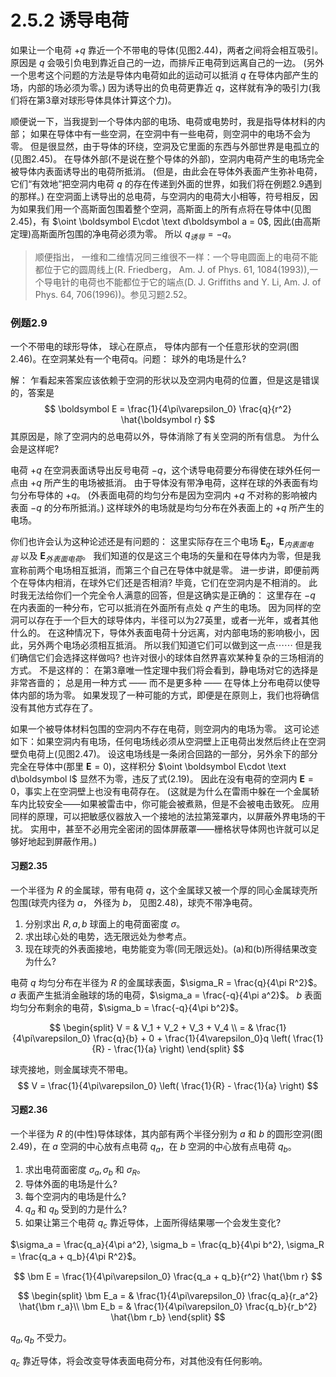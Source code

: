 # 2.5.2 诱导电荷

如果让一个电荷 $+q$ 靠近一个不带电的导体(见图2.44)，两者之间将会相互吸引。
原因是 $q$ 会吸引负电到靠近自己的一边，而排斥正电荷到远离自己的一边。
(另外一个思考这个问题的方法是导体内电荷如此的运动可以抵消 $q$ 在导体内部产生的场，内部的场必须为零。)
因为诱导出的负电荷更靠近 $q$，这样就有净的吸引力(我们将在第3章对球形导体具体计算这个力)。

顺便说一下，当我提到一个导体内部的电场、电荷或电势时，我是指导体材料的内部；
如果在导体中有一些空洞，在空洞中有一些电荷，则空洞中的电场不会为零。
但是很显然，由于导体的环绕，空洞及它里面的东西与外部世界是电孤立的(见图2.45)。
在导体外部(不是说在整个导体的外部)，空洞内电荷产生的电场完全被导体内表面诱导出的电荷所抵消。
(但是，由此会在导体外表面产生弥补电荷，它们“有效地”把空洞内电荷 $q$ 的存在传递到外面的世界，如我们将在例题2.9遇到的那样。)
在空洞面上诱导出的总电荷，与空洞内的电荷大小相等，符号相反，因为如果我们用一个高斯面包围着整个空洞，高斯面上的所有点将在导体中(见图2.45)，有 $\oint \boldsymbol E\cdot \text d\boldsymbol a = 0$, 因此(由高斯定理)高斯面所包围的净电荷必须为零。
所以 $q_{诱导} = -q$。

> 顺便指出， 一维和二维情况同三维很不一样：一个导电圆面上的电荷不能都位于它的圆周线上(R. Friedberg， Am. J. of Phys. 61, 1084(1993)),一个导电针的电荷也不能都位于它的端点(D. J. Griffiths and Y. Li, Am. J. of Phys. 64, 706(1996))。参见习题2.52。


### 例题2.9

一个不带电的球形导体， 球心在原点， 导体内部有一个任意形状的空洞(图2.46)。在空洞某处有一个电荷q。问题： 球外的电场是什么?

解：
乍看起来答案应该依赖于空洞的形状以及空洞内电荷的位置，但是这是错误的，答案是
$$
  \boldsymbol E = \frac{1}{4\pi\varepsilon_0} \frac{q}{r^2} \hat{\boldsymbol r}
$$
其原因是，除了空洞内的总电荷以外，导体消除了有关空洞的所有信息。
为什么会是这样呢?

电荷 $+q$ 在空洞表面诱导出反号电荷 $-q$，这个诱导电荷要分布得使在球外任何一点由 $+q$ 所产生的电场被抵消。
由于导体没有带净电荷，这样在球的外表面有均匀分布导体的 $+q$。
(外表面电荷的均匀分布是因为空洞内 $+q$ 不对称的影响被内表面 $-q$ 的分布所抵消。)
这样球外的电场就是均匀分布在外表面上的 $+q$ 所产生的电场。

你们也许会认为这种论述还是有问题的：
这里实际存在三个电场 $\boldsymbol E_q$，$\boldsymbol E_{内表面电荷}$ 以及 $\boldsymbol E_{外表面电荷}$。
我们知道的仅是这三个电场的矢量和在导体内为零，但是我宣称前两个电场相互抵消，而第三个自己在导体中就是零。
进一步讲，即便前两个在导体内相消，在球外它们还是否相消?
毕竟，它们在空洞内是不相消的。
此时我无法给你们一个完全令人满意的回答，但是这确实是正确的：
这里存在 $-q$ 在内表面的一种分布，它可以抵消在外面所有点处 $q$ 产生的电场。
因为同样的空洞可以存在于一个巨大的球导体内，半径可以为27英里，或者一光年，或者其他什么的。
在这种情况下，导体外表面电荷十分远离，对内部电场的影响极小，因此，另外两个电场必须相互抵消。
所以我们知道它们可以做到这一点⋯⋯
但是我们确信它们会选择这样做吗?
也许对很小的球体自然界喜欢某种复杂的三场相消的方式。
不是这样的：
在第3章唯一性定理中我们将会看到，静电场对它的选择是非常吝啬的；
总是用一种方式 —— 而不是更多种 —— 在导体上分布电荷以使导体内部的场为零。
如果发现了一种可能的方式，即便是在原则上，我们也将确信没有其他方式存在了。

如果一个被导体材料包围的空洞内不存在电荷，则空洞内的电场为零。
这可论述如下：如果空洞内有电场，任何电场线必须从空洞壁上正电荷出发然后终止在空洞壁负电荷上(见图2.47)。
设这电场线是一条闭合回路的一部分，另外余下的部分完全在导体中(那里 $\boldsymbol E =0$)，这样积分 $\oint \boldsymbol E\cdot \text d\boldsymbol l$ 显然不为零，违反了式(2.19)。
因此在没有电荷的空洞内 $\boldsymbol E=0$，事实上在空洞壁上也没有电荷存在。
(这就是为什么在雷雨中躲在一个金属轿车内比较安全——如果被雷击中，你可能会被煮熟，但是不会被电击致死。
应用同样的原理，可以把敏感仪器放入一个接地的法拉第笼罩内，以屏蔽外界电场的干扰。
实用中，甚至不必用完全密闭的固体屏蔽罩——栅格状导体网也许就可以足够好地起到屏蔽作用。)

#### 习题2.35

一个半径为 $R$ 的金属球，带有电荷 $q$，这个金属球又被一个厚的同心金属球壳所包围(球壳内径为 $a$， 外径为 $b$， 见图2.48)，球壳不带净电荷。
1) 分别求出 $R, a, b$ 球面上的电荷面密度 $\sigma$。
2) 求出球心处的电势，选无限远处为参考点。
3) 现在球壳的外表面接地，电势能变为零(同无限远处)。(a)和(b)所得结果改变为什么?

电荷 $q$ 均匀分布在半径为 $R$ 的金属球表面，$\sigma_R = \frac{q}{4\pi R^2}$。
$a$ 表面产生抵消金融球的场的电荷，$\sigma_a = \frac{-q}{4\pi a^2}$。
$b$ 表面均匀分布剩余的电荷，$\sigma_b = \frac{-q}{4\pi b^2}$。

$$
\begin{split}
  V
  = & V_1 + V_2 + V_3 + V_4 \\
  = & \frac{1}{4\pi\varepsilon_0} \frac{q}{b} + 0 + \frac{1}{4\varepsilon_0}q \left( \frac{1}{R} - \frac{1}{a} \right) 
\end{split}
$$

球壳接地，则金属球壳不带电。
$$
  V = \frac{1}{4\pi\varepsilon_0} \left( \frac{1}{R} - \frac{1}{a} \right) 
$$

#### 习题2.36

一个半径为 $R$ 的(中性)导体球体，其内部有两个半径分别为 $a$ 和 $b$ 的圆形空洞(图2.49)，在 $a$ 空洞的中心放有点电荷 $q_a$，在 $b$ 空洞的中心放有点电荷 $q_b$。
1) 求出电荷面密度 $\sigma_a, \sigma_b$ 和 $\sigma_R$。
2) 导体外面的电场是什么?
3) 每个空洞内的电场是什么?
4) $q_a$ 和 $q_b$ 受到的力是什么?
5) 如果让第三个电荷 $q_c$ 靠近导体，上面所得结果哪一个会发生变化?

$\sigma_a = \frac{q_a}{4\pi a^2}, \sigma_b = \frac{q_b}{4\pi b^2}, \sigma_R = \frac{q_a + q_b}{4\pi R^2}$。

$$
  \bm E = \frac{1}{4\pi\varepsilon_0} \frac{q_a + q_b}{r^2} \hat{\bm r}
$$

$$
\begin{split}
  \bm E_a = & \frac{1}{4\pi\varepsilon_0} \frac{q_a}{r_a^2} \hat{\bm r_a}\\
  \bm E_b = & \frac{1}{4\pi\varepsilon_0} \frac{q_b}{r_b^2} \hat{\bm r_b}
\end{split}
$$

$q_a, q_b$ 不受力。

$q_c$ 靠近导体，将会改变导体表面电荷分布，对其他没有任何影响。

